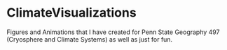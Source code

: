 # ClimateVisualizations

Figures and Animations that I have created for Penn State Geography 497 (Cryosphere and Climate Systems) as well as just for fun.
